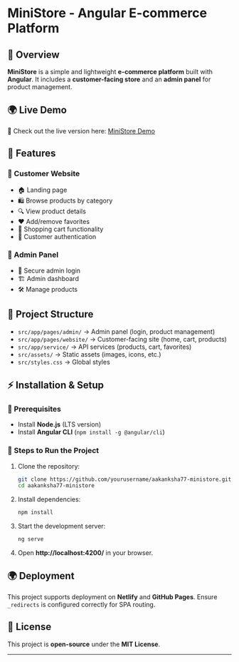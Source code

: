 # **MiniStore - Angular E-commerce Platform**  

## **📌 Overview**  
**MiniStore** is a simple and lightweight **e-commerce platform** built with **Angular**. It includes a **customer-facing store** and an **admin panel** for product management.  

## 🌍 Live Demo  
🔗 Check out the live version here: [MiniStore Demo](https://ministores-ecommers.netlify.app/)

## **🚀 Features**  

### **🔹 Customer Website**  
- 🏠 Landing page  
- 🛍️ Browse products by category  
- 🔍 View product details  
- ❤️ Add/remove favorites  
- 🛒 Shopping cart functionality  
- 🔐 Customer authentication  

### **🔹 Admin Panel**  
- 🔑 Secure admin login  
- 🏗️ Admin dashboard  
- 🛠️ Manage products  

## **📂 Project Structure**  

- `src/app/pages/admin/` → Admin panel (login, product management)  
- `src/app/pages/website/` → Customer-facing site (home, cart, products)  
- `src/app/service/` → API services (products, cart, favorites)  
- `src/assets/` → Static assets (images, icons, etc.)  
- `src/styles.css` → Global styles  



## **⚡ Installation & Setup**  

### **🔹 Prerequisites**  
- Install **Node.js** (LTS version)  
- Install **Angular CLI** (`npm install -g @angular/cli`)  

### **🔹 Steps to Run the Project**  
1. Clone the repository:  
   ```bash
   git clone https://github.com/yourusername/aakanksha77-ministore.git
   cd aakanksha77-ministore
   ```
2. Install dependencies:  
   ```bash
   npm install
   ```
3. Start the development server:  
   ```bash
   ng serve
   ```
4. Open **http://localhost:4200/** in your browser.  

## **🌍 Deployment**  
This project supports deployment on **Netlify** and **GitHub Pages**. Ensure `_redirects` is configured correctly for SPA routing.  

## **📜 License**  
This project is **open-source** under the **MIT License**.  

---
